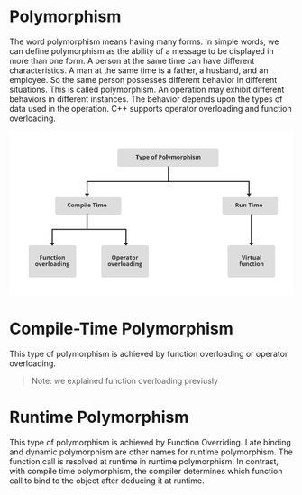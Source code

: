 # Polymorphism
The word polymorphism means having many forms. In simple words, we can define polymorphism as the ability of a message to be displayed in more than one form. A person at the same time can have different characteristics. A man at the same time is a father, a husband, and an employee. So the same person possesses different behavior in different situations. This is called polymorphism. An operation may exhibit different behaviors in different instances. The behavior depends upon the types of data used in the operation. C++ supports operator overloading and function overloading.


![](/assets/images/polymorphism.png)


# Compile-Time Polymorphism
This type of polymorphism is achieved by function overloading or operator overloading.
> Note: we explained function overloading previusly


# Runtime Polymorphism
This type of polymorphism is achieved by Function Overriding. Late binding and dynamic polymorphism are other names for runtime polymorphism. The function call is resolved at runtime in runtime polymorphism. In contrast, with compile time polymorphism, the compiler determines which function call to bind to the object after deducing it at runtime.